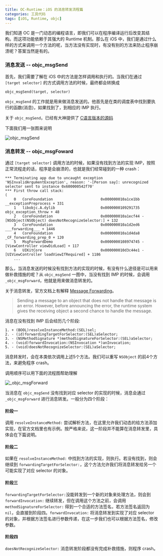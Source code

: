 ```yaml
---
title: OC-Runtime：iOS 的消息转发流程篇
categories: 工具代码
tags: [iOS, Runtime, objc]
---
```


我们知道 OC 是一门动态的编程语言，即我们可以在程序编译运行后改变其结构。而这项功能依赖于其强大的 Runtime 机制。那么在 iOS 中，我们是通过什么样的方式来调用一个方法的呢，当方法没有实现时，有没有别的方法来防止程序崩溃呢？答案当然是有的。

<!-- more -->

### 消息发送 -- objc_msgSend
首先，我们需要了解在 iOS 中的方法是怎样调用和执行的。当我们在通过 `[target selector]` 的方式调用方法的时候，最终都会转换成

```
objc_msgSend(target, selector)
```

`objc_msgSend` 的工作就是用来做消息发送的。他首先是在类的调度表中找到要执行的函数(消息)，如果找到了，到相应的 IMP 执行。

关于 `objc_msgSend`，已经有大神提供了 [C语言版本的源码](https://gist.github.com/vagase/5037737)

下面我们用一张图来说明

![objc_msgSend](https://i.loli.net/2019/04/24/5cc0102a29b44.jpg)


### 消息转发 -- objc_msgFoward
通过 `[target selector]` 调用方法的时候，如果没有找到方法的实现 IMP，按照正常流程走的话，程序是会崩溃的，也就是我们经常碰到的一种 crash：

```
*** Terminating app due to uncaught exception 'NSInvalidArgumentException', reason: '-[Person say]: unrecognized selector sent to instance 0x600000542f70'
*** First throw call stack:
(
	0   CoreFoundation                      0x000000010a1ce1bb __exceptionPreprocess + 331
	1   libobjc.A.dylib                     0x0000000109291735 objc_exception_throw + 48
	2   CoreFoundation                      0x000000010a1ecf44 -[NSObject(NSObject) doesNotRecognizeSelector:] + 132
	3   CoreFoundation                      0x000000010a1d2ed6 ___forwarding___ + 1446
	4   CoreFoundation                      0x000000010a1d4da8 _CF_forwarding_prep_0 + 120
	5   MsgForwardDemo                      0x0000000108974745 -[ViewController viewDidLoad] + 117
	6   UIKitCore                           0x000000010d3c44e1 -[UIViewController loadViewIfRequired] + 1186
	...
```

那么，当消息发送的时候没有找到方法的实现的时候，有没有什么途径是可以用来做补救措施的呢？从 `objc_msgSend` 一图中，当没有找到 IMP 的时候，会调用 `_objc_msgForward`，他就是用来做消息转发的。

关于消息转发，官方文档上有解释 [Message Forwarding](https://developer.apple.com/library/archive/documentation/Cocoa/Conceptual/ObjCRuntimeGuide/Articles/ocrtForwarding.html#//apple_ref/doc/uid/TP40008048-CH105-SW1)。

> Sending a message to an object that does not handle that message is an error. However, before announcing the error, the runtime system gives the receiving object a second chance to handle the message.

消息在没有找到 IMP 后会经历几个阶段:

```objc
1. + (BOOL)resolveInstanceMethod:(SEL)sel;
2. - (id)forwardingTargetForSelector:(SEL)aSelector;
3. - (NSMethodSignature *)methodSignatureForSelector:(SEL)aSelector;
4. - (void)forwardInvocation:(NSInvocation *)anInvocation;
5. - (void)doesNotRecognizeSelector:(SEL)aSelector;
```

消息转发时，会在本类依次调用上述5个方法。我们可以重写 `NSObject` 的前4个方法，来避免程序 crash。

调用顺序可以用下面的流程图帮助理解

![_objc_msgForward](https://i.loli.net/2019/04/26/5cc2ca589ab8a.jpg)

当消息在 `objc_msgSend` 没有找到对应 selector 的实现的时候，消息会通过 `_objc_msgForward` 进行消息转发。一般分为四个阶段：

#### 阶段一
调用 `resolveInstanceMethod:` 尝试解析方法，在这里允许我们动态的给方法添加实现，在官方文档里也有示例。按严格来说，这一阶段并不能算在消息转发里，具体会在下篇说明。

#### 阶段二
如果在 `resolveInstanceMethod:` 中找到方法的实现，则执行。若没有找到，则会继续到 `forwardingTargetForSelector:`，这个方法允许我们将消息转发给另一个可能实现了对应 selector 的对象。

#### 阶段三
`forwardingTargetForSelector:`没能转发到一个新的对象来处理方法，则会到 `forwardInvocation:` 继续转发，但在调用这个方法之前，会调用 `methodSignatureForSelector:` 得到一个合适的方法签名，若方法签名返回为 `nil`，会直接到阶段四。`forwardInvocation:` 将消息转发到实现了对应 selector 的对象，并根据方法签名进行参数传递，在这一步我们也可以根据方法签名，修改参数。

#### 阶段四
`doesNotRecognizeSelector:` 消息转发阶段都没有完成补救措施，则程序 crash。

